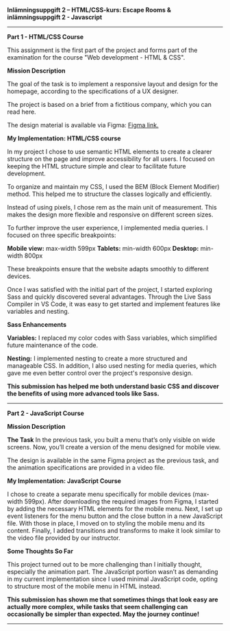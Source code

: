 **Inlämningsuppgift 2 – HTML/CSS-kurs: Escape Rooms & inlämningsuppgift 2 - Javascript**

--------------------------------------------------------------------------------------------------------------
**Part 1 - HTML/CSS Course**

This assignment is the first part of the project and forms part of the examination for the course "Web development - HTML & CSS".

**Mission Description**

The goal of the task is to implement a responsive layout and design for the homepage, according to the specifications of a UX designer.

The project is based on a brief from a fictitious company, which you can read here.

The design material is available via Figma: [Figma link.](https://www.figma.com/file/0CWDexKE9i3I3yZFiFeDCE)

**My Implementation: HTML/CSS course**

In my project I chose to use semantic HTML elements to create a clearer structure on the page and improve accessibility for all users. I focused on keeping the HTML structure simple and clear to facilitate future development.

To organize and maintain my CSS, I used the BEM (Block Element Modifier) ​​method. This helped me to structure the classes logically and efficiently.

Instead of using pixels, I chose rem as the main unit of measurement. This makes the design more flexible and responsive on different screen sizes.

To further improve the user experience, I implemented media queries. I focused on three specific breakpoints:

**Mobile view:** max-width 599px
**Tablets:** min-width 600px
**Desktop:** min-width 800px

These breakpoints ensure that the website adapts smoothly to different devices.

Once I was satisfied with the initial part of the project, I started exploring Sass and quickly discovered several advantages. Through the Live Sass Compiler in VS Code, it was easy to get started and implement features like variables and nesting.

**Sass Enhancements**

**Variables:** I replaced my color codes with Sass variables, which simplified future maintenance of the code.

**Nesting:** I implemented nesting to create a more structured and manageable CSS. In addition, I also used nesting for media queries, which gave me even better control over the project's responsive design.

**This submission has helped me both understand basic CSS and discover the benefits of using more advanced tools like Sass.**

--------------------------------------------------------------------------------------------------------------

**Part 2 - JavaScript Course**

**Mission Description**

**The Task**
In the previous task, you built a menu that’s only visible on wide screens. Now, you’ll create a version of the menu designed for mobile view.

The design is available in the same Figma project as the previous task, and the animation specifications are provided in a video file.

**My Implementation: JavaScript Course**

I chose to create a separate menu specifically for mobile devices (max-width 599px). After downloading the required images from Figma, I started by adding the necessary HTML elements for the mobile menu. Next, I set up event listeners for the menu button and the close button in a new JavaScript file. With those in place, I moved on to styling the mobile menu and its content. Finally, I added transitions and transforms to make it look similar to the video file provided by our instructor.

**Some Thoughts So Far**

This project turned out to be more challenging than I initially thought, especially the animation part. The JavaScript portion wasn’t as demanding in my current implementation since I used minimal JavaScript code, opting to structure most of the mobile menu in HTML instead.

**This submission has shown me that sometimes things that look easy are actually more complex, while tasks that seem challenging can occasionally be simpler than expected. May the journey continue!**

--------------------------------------------------------------------------------------------------------------